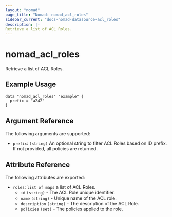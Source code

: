 ```yaml
---
layout: "nomad"
page_title: "Nomad: nomad_acl_roles"
sidebar_current: "docs-nomad-datasource-acl_roles"
description: |-
Retrieve a list of ACL Roles.
---
```


# nomad_acl_roles

Retrieve a list of ACL Roles.

## Example Usage

```hcl
data "nomad_acl_roles" "example" {
  prefix = "a242"
}
```

## Argument Reference

The following arguments are supported:

* `prefix`: `(string)` An optional string to filter ACL Roles based on ID 
  prefix. If not provided, all policies are returned.

## Attribute Reference

The following attributes are exported:

* `roles`: `list of maps` a list of ACL Roles.
    * `id` `(string)` - The ACL Role unique identifier.
    * `name` `(string)` - Unique name of the ACL role.
    * `description` `(string)` - The description of the ACL Role.
    * `policies` `(set)` - The policies applied to the role.
